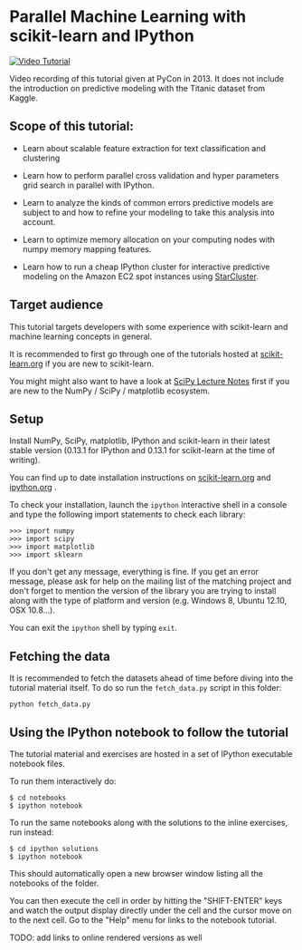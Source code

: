 # Parallel Machine Learning with scikit-learn and IPython


[![Video Tutorial](https://raw.github.com/ogrisel/parallel_ml_tutorial/master/resources/youtube_screenshot.png)](https://www.youtube.com/watch?v=iFkRt3BCctg)

Video recording of this tutorial given at PyCon in 2013. It does not include
the introduction on predictive modeling with the Titanic dataset from Kaggle.

## Scope of this tutorial:

- Learn about scalable feature extraction for text classification and
  clustering

- Learn how to perform parallel cross validation and hyper parameters grid
  search in parallel with IPython.

- Learn to analyze the kinds of common errors predictive models are subject to
  and how to refine your modeling to take this analysis into account.

- Learn to optimize memory allocation on your computing nodes with numpy memory
  mapping features.

- Learn how to run a cheap IPython cluster for interactive predictive modeling on
  the Amazon EC2 spot instances using [StarCluster](http://star.mit.edu/cluster/).


## Target audience

This tutorial targets developers with some experience with scikit-learn and
machine learning concepts in general.

It is recommended to first go through one of the tutorials hosted at
[scikit-learn.org](http://scikit-learn.org) if you are new to scikit-learn.

You might might also want to have a look at [SciPy Lecture
Notes](http://scipy-lectures.github.com) first if you are new to the NumPy /
SciPy / matplotlib ecosystem.


## Setup

Install NumPy, SciPy, matplotlib, IPython and scikit-learn in their latest
stable version (0.13.1 for IPython and 0.13.1 for scikit-learn at the time of
writing).

You can find up to date installation instructions on
[scikit-learn.org](http://scikit-learn.org) and
[ipython.org](http://ipython.org) .

To check your installation, launch the `ipython` interactive shell in a console
and type the following import statements to check each library:

    >>> import numpy
    >>> import scipy
    >>> import matplotlib
    >>> import sklearn

If you don't get any message, everything is fine. If you get an error message,
please ask for help on the mailing list of the matching project and don't
forget to mention the version of the library you are trying to install along
with the type of platform and version (e.g. Windows 8, Ubuntu 12.10, OSX
10.8...).

You can exit the `ipython` shell by typing `exit`.

## Fetching the data

It is recommended to fetch the datasets ahead of time before diving into the
tutorial material itself. To do so run the `fetch_data.py` script in this
folder:

    python fetch_data.py


## Using the IPython notebook to follow the tutorial

The tutorial material and exercises are hosted in a set of IPython executable
notebook files.

To run them interactively do:

    $ cd notebooks
    $ ipython notebook

To run the same notebooks along with the solutions to the inline exercises,
run instead:

    $ cd ipython solutions
    $ ipython notebook

This should automatically open a new browser window listing all the notebooks
of the folder.

You can then execute the cell in order by hitting the "SHIFT-ENTER" keys and
watch the output display directly under the cell and the cursor move on to the
next cell. Go to the "Help" menu for links to the notebook tutorial.


TODO: add links to online rendered versions as well
